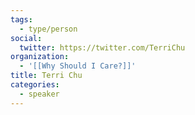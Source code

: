 ```yaml
---
tags:
  - type/person
social:
  twitter: https://twitter.com/TerriChu
organization:
  - '[[Why Should I Care?]]'
title: Terri Chu
categories:
  - speaker
---
```


